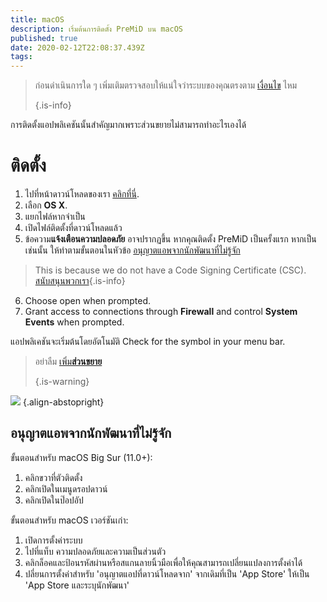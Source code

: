 ```yaml
---
title: macOS
description: เริ่มต้นการติดตั้ง PreMiD บน macOS
published: true
date: 2020-02-12T22:08:37.439Z
tags:
---
```


> ก่อนดำเนินการใด ๆ เพิ่มเติมตรวจสอบให้แน่ใจว่าระบบของคุณตรงตาม [เงื่อนไข](/install/requirements) ไหม 
> 
> {.is-info}

การติดตั้งแอปพลิเคชันนั้นสำคัญมากเพราะส่วนขยายไม่สามารถทำอะไรเองได้

# ติดตั้ง
1. ไปที่หน้าดาวน์โหลดของเรา [คลิกที่นี่](https://premid.app/downloads).
2. เลือก **OS X**.
3. แยกไฟล์หากจำเป็น
4. เปิดไฟล์ติดตั้งที่ดาวน์โหลดแล้ว
5. ข้อความ**แจ้งเตือนความปลอดภัย** อาจปรากฏขึ้น หากคุณติดตั้ง PreMiD เป็นครั้งแรก หากเป็นเช่นนั้น ให้ทำตามขั้นตอนในหัวข้อ [อนุญาตแอพจากนักพัฒนาที่ไม่รู้จัก](https://docs.premid.app/install/macos#allow-apps-from-unidentified-developers)
> This is because we do not have a Code Signing Certificate (CSC). [สนับสนุนพวกเรา](https://www.patreon.com/Timeraa){.is-info}
6. Choose open when prompted.
7. Grant access to connections through **Firewall** and control **System Events** when prompted.

แอปพลิเคชันจะเริ่มต้นโดยอัตโนมัติ Check for the symbol in your menu bar.

> อย่าลืม [เพิ่ม**ส่วนขยาย**](/install) 
> 
> {.is-warning}

![](https://img.icons8.com/color/2x/mac-logo.png) {.align-abstopright}

## อนุญาตแอพจากนักพัฒนาที่ไม่รู้จัก
ขั้นตอนสำหรับ macOS Big Sur (11.0+):
1. คลิกขวาที่ตัวติดตั้ง
2. คลิกเปิดในเมนูดรอปดาวน์
3. คลิกเปิดในป๊อปอัป

ขั้นตอนสำหรับ macOS เวอร์ชันเก่า:
1. เปิดการตั้งค่าระบบ
2. ไปที่แท็บ ความปลอดภัยและความเป็นส่วนตัว
3. คลิกล็อคและป้อนรหัสผ่านหรือสแกนลายนิ้วมือเพื่อให้คุณสามารถเปลี่ยนแปลงการตั้งค่าได้
4. ปลี่ยนการตั้งค่าสำหรับ 'อนุญาตแอปที่ดาวน์โหลดจาก' จากเดิมที่เป็น 'App Store' ให้เป็น 'App Store และระบุนักพัฒนา'